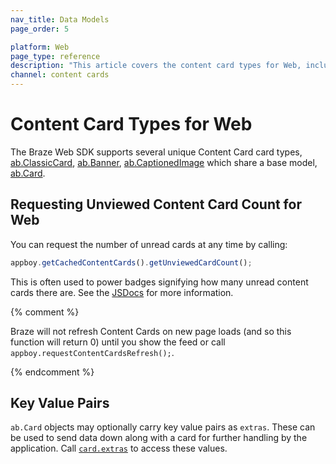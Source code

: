 ```yaml
---
nav_title: Data Models
page_order: 5

platform: Web
page_type: reference
description: "This article covers the content card types for Web, including how to request the number of unread content cards."
channel: content cards
---
```


# Content Card Types for Web
The Braze Web SDK supports several unique Content Card card types, [ab.ClassicCard](https://js.appboycdn.com/web-sdk/latest/doc/ab.ClassicCard.html), [ab.Banner](https://js.appboycdn.com/web-sdk/latest/doc/ab.Banner.html), [ab.CaptionedImage](https://js.appboycdn.com/web-sdk/latest/doc/ab.CaptionedImage.html) which share a base model, [ab.Card](https://js.appboycdn.com/web-sdk/latest/doc/ab.Card.html).

## Requesting Unviewed Content Card Count for Web

You can request the number of unread cards at any time by calling:

```javascript
appboy.getCachedContentCards().getUnviewedCardCount();
```

This is often used to power badges signifying how many unread content cards there are. See the [JSDocs](https://js.appboycdn.com/web-sdk/latest/doc/ab.ContentCards.html#toc4) for more information.

{% comment %}

Braze will not refresh Content Cards on new page loads (and so this function will return 0) until you show the feed or call `appboy.requestContentCardsRefresh();`.

{% endcomment %}

## Key Value Pairs
`ab.Card` objects may optionally carry key value pairs as `extras`. These can be used to send data down along with a card for further handling by the application. Call [`card.extras`](https://js.appboycdn.com/web-sdk/latest/doc/ab.Card.html) to access these values.
